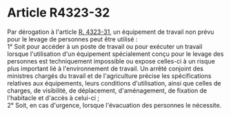 # Article R4323-32

  
Par dérogation à l'article [R. 4323-31][1], un équipement de travail non prévu pour le levage de personnes peut être utilisé :   
1° Soit pour accéder à un poste de travail ou pour exécuter un travail lorsque l'utilisation d'un équipement spécialement conçu pour le levage des personnes est techniquement impossible ou expose celles-ci à un risque plus important lié à l'environnement de travail. Un arrêté conjoint des ministres chargés du travail et de l'agriculture précise les spécifications relatives aux équipements, leurs conditions d'utilisation, ainsi que celles de charges, de visibilité, de déplacement, d'aménagement, de fixation de l'habitacle et d'accès à celui-ci ;   
2° Soit, en cas d'urgence, lorsque l'évacuation des personnes le nécessite.

 [1]: /affichCodeArticle.do?cidTexte=LEGITEXT000006072050&idArticle=LEGIARTI000018489786&dateTexte=&categorieLien=cid